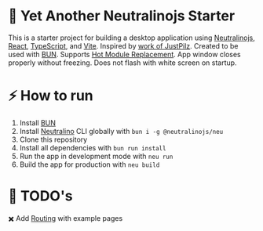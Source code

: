 # 🥱 Yet Another Neutralinojs Starter

This is a starter project for building a desktop application using [Neutralinojs](https://neutralino.js.org/docs/), [React](https://react.dev/), [TypeScript](https://www.typescriptlang.org/), and [Vite](https://vitejs.dev/). Inspired by [work of JustPilz](https://github.com/JustPilz/neu-react-ts-vite-template). Created to be used with [BUN](https://bun.sh/). Supports [Hot Module Replacement](https://vitejs.dev/guide/features#hot-module-replacement). App window closes properly without freezing. Does not flash with white screen on startup.

# ⚡️ How to run

1. Install [BUN](https://bun.sh/)
2. Install [Neutralino](https://neutralino.js.org/docs/#/setup/installation) CLI globally with `bun i -g @neutralinojs/neu`
3. Clone this repository
4. Install all dependencies with `bun run install`
5. Run the app in development mode with `neu run`
6. Build the app for production with `neu build`

# 📃 TODO's

✖️ Add [Routing](https://reactrouter.com/en/main) with example pages
